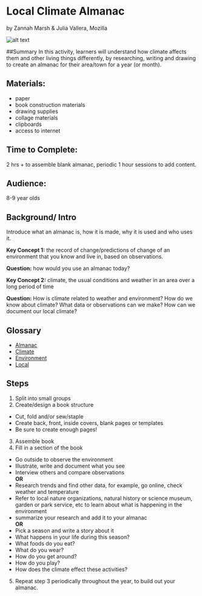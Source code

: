 # Local Climate Almanac
by Zannah Marsh & Julia Vallera, Mozilla 

![alt text](https://media.mnn.com/assets/images/2012/09/FarmersAlmanac_m_0918.jpg.560x0_q80_crop-smart.jpg "Almanac")

##Summary
In this activity, learners will understand how climate affects them and other living things differently, by researching, writing and drawing to create an almanac for their area/town for a year (or month). 

## Materials: 
* paper
* book construction materials
* drawing supplies
* collage materials
* clipboards
* access to internet

## Time to Complete: 
2 hrs + to assemble blank almanac, periodic 1 hour sessions to add content.

## Audience: 
8-9 year olds

## Background/ Intro
Introduce what an almanac is, how it is made, why it is used and who uses it. 

**Key Concept 1:** the record of change/predictions of change of an environment that you know and live in, based on observations. 

**Question:** how would you use an almanac today? 

**Key Concept 2:** climate, the usual conditions and weather in an area over a long period of time 

**Question:** How is climate related to weather and environment? How do we know about climate? What data or observations can we make? How can we document our local climate? 

## Glossary
* [Almanac](http://www.dictionary.com/browse/almanac)
* [Climate](http://www.dictionary.com/browse/climate?s=t)
* [Environment](http://www.dictionary.com/browse/environment?s=t)
* [Local](http://www.dictionary.com/browse/local?s=t)

## Steps
1. Split into small groups
2. Create/design a book structure
  * Cut, fold and/or sew/staple
  * Create back, front, inside covers, blank pages or templates
  * Be sure to create enough pages!
3. Assemble book
4. Fill in a section of the book
  * Go outside to observe the environment
  * Illustrate, write and document what you see
  * Interview others and compare observations  
  **OR**
  * Research trends and find other data, for example, go online, check weather and temperature 
  * Refer to local nature organizations, natural history or science museum, garden or park service, etc to learn about what is happening in the environment 
  * summarize your research and add it to your almanac  
  **OR**  
  * Pick a season and write a story about it
  * What happens in your life during this season? 
  * What foods do you eat? 
  * What do you wear? 
  * How do you get around?
  * How do you play? 
  * How does the climate effect these activities?
5. Repeat step 3 periodically throughout the year, to build out your almanac.
